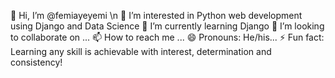  👋 Hi, I’m @femiayeyemi \n
 👀 I’m interested in Python web development using Django and Data Science
 🌱 I’m currently learning Django
 💞️ I’m looking to collaborate on ...
 📫 How to reach me ...
 😄 Pronouns: He/his...
 ⚡ Fun fact: Learning any skill is achievable with interest, determination and consistency!

<!---
femiayeyemi/me is a ✨ special ✨ repository because its `README.md` (this file) appears on your GitHub profile.
You can click the Preview link to take a look at your changes.
--->
